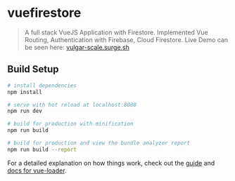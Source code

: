 # vuefirestore

> A full stack VueJS Application with Firestore. 
> Implemented Vue Routing, Authentication with Firebase, Cloud Firestore.
> Live Demo can be seen here: [vulgar-scale.surge.sh](http://vulgar-scale.surge.sh)
> 

## Build Setup

``` bash
# install dependencies
npm install

# serve with hot reload at localhost:8080
npm run dev

# build for production with minification
npm run build

# build for production and view the bundle analyzer report
npm run build --report
```

For a detailed explanation on how things work, check out the [guide](http://vuejs-templates.github.io/webpack/) and [docs for vue-loader](http://vuejs.github.io/vue-loader).
